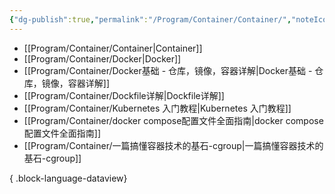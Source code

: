```yaml
---
{"dg-publish":true,"permalink":"/Program/Container/Container/","noteIcon":"","created":"2024-05-22T16:17:54.136+08:00"}
---
```



- [[Program/Container/Container\|Container]]
- [[Program/Container/Docker\|Docker]]
- [[Program/Container/Docker基础 - 仓库，镜像，容器详解\|Docker基础 - 仓库，镜像，容器详解]]
- [[Program/Container/Dockfile详解\|Dockfile详解]]
- [[Program/Container/Kubernetes 入门教程\|Kubernetes 入门教程]]
- [[Program/Container/docker compose配置文件全面指南\|docker compose配置文件全面指南]]
- [[Program/Container/一篇搞懂容器技术的基石-cgroup\|一篇搞懂容器技术的基石-cgroup]]

{ .block-language-dataview}